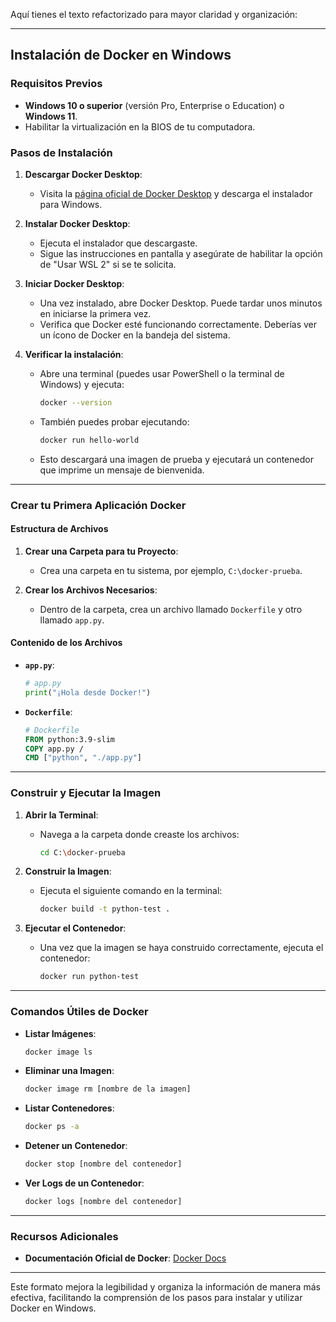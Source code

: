 
Aquí tienes el texto refactorizado para mayor claridad y organización:

---

## Instalación de Docker en Windows

### Requisitos Previos

- **Windows 10 o superior** (versión Pro, Enterprise o Education) o **Windows 11**.
- Habilitar la virtualización en la BIOS de tu computadora.

### Pasos de Instalación

1. **Descargar Docker Desktop**:
   - Visita la [página oficial de Docker Desktop](https://www.docker.com/products/docker-desktop) y descarga el instalador para Windows.

2. **Instalar Docker Desktop**:
   - Ejecuta el instalador que descargaste.
   - Sigue las instrucciones en pantalla y asegúrate de habilitar la opción de "Usar WSL 2" si se te solicita.

3. **Iniciar Docker Desktop**:
   - Una vez instalado, abre Docker Desktop. Puede tardar unos minutos en iniciarse la primera vez.
   - Verifica que Docker esté funcionando correctamente. Deberías ver un ícono de Docker en la bandeja del sistema.

4. **Verificar la instalación**:
   - Abre una terminal (puedes usar PowerShell o la terminal de Windows) y ejecuta:
     ```bash
     docker --version
     ```
   - También puedes probar ejecutando:
     ```bash
     docker run hello-world
     ```
   - Esto descargará una imagen de prueba y ejecutará un contenedor que imprime un mensaje de bienvenida.



---

### Crear tu Primera Aplicación Docker

#### Estructura de Archivos

1. **Crear una Carpeta para tu Proyecto**:
   - Crea una carpeta en tu sistema, por ejemplo, `C:\docker-prueba`.

2. **Crear los Archivos Necesarios**:
   - Dentro de la carpeta, crea un archivo llamado `Dockerfile` y otro llamado `app.py`.

#### Contenido de los Archivos

- **`app.py`**:
    ```python
    # app.py
    print("¡Hola desde Docker!")
    ```

- **`Dockerfile`**:
    ```dockerfile
    # Dockerfile
    FROM python:3.9-slim
    COPY app.py /
    CMD ["python", "./app.py"]
    ```

---

### Construir y Ejecutar la Imagen

1. **Abrir la Terminal**:
   - Navega a la carpeta donde creaste los archivos:
     ```bash
     cd C:\docker-prueba
     ```

2. **Construir la Imagen**:
   - Ejecuta el siguiente comando en la terminal:
     ```bash
     docker build -t python-test .
     ```

3. **Ejecutar el Contenedor**:
   - Una vez que la imagen se haya construido correctamente, ejecuta el contenedor:
     ```bash
     docker run python-test
     ```

---

### Comandos Útiles de Docker

- **Listar Imágenes**:
  ```bash
  docker image ls
  ```

- **Eliminar una Imagen**:
  ```bash
  docker image rm [nombre de la imagen]
  ```

- **Listar Contenedores**:
  ```bash
  docker ps -a
  ```

- **Detener un Contenedor**:
  ```bash
  docker stop [nombre del contenedor]
  ```

- **Ver Logs de un Contenedor**:
  ```bash
  docker logs [nombre del contenedor]
  ```

---

### Recursos Adicionales

- **Documentación Oficial de Docker**: [Docker Docs](https://docs.docker.com/)

---

Este formato mejora la legibilidad y organiza la información de manera más efectiva, facilitando la comprensión de los pasos para instalar y utilizar Docker en Windows.